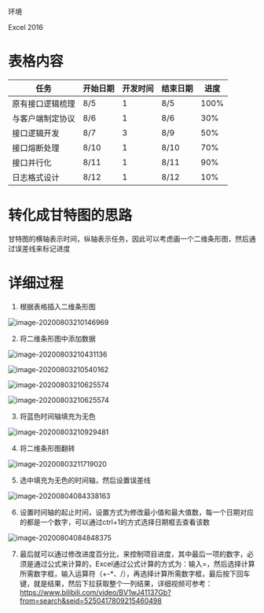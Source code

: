 环境

Excel 2016

# 表格内容

| 任务             | 开始日期 | 开发时间 | 结束日期 | 进度 |
| ---------------- | -------- | -------- | -------- | ---- |
| 原有接口逻辑梳理 | 8/5      | 1        | 8/5      | 100% |
| 与客户端制定协议 | 8/6      | 1        | 8/6      | 30%  |
| 接口逻辑开发     | 8/7      | 3        | 8/9      | 50%  |
| 接口熔断处理     | 8/10     | 1        | 8/10     | 70%  |
| 接口并行化       | 8/11     | 1        | 8/11     | 90%  |
| 日志格式设计     | 8/12     | 1        | 8/12     | 10%  |

# 转化成甘特图的思路

甘特图的横轴表示时间，纵轴表示任务，因此可以考虑画一个二维条形图，然后通过误差线来标记进度

# 详细过程

1. 根据表格插入二维条形图

![image-20200803210146969](D:\note\img\甘特图\图1.png)

2. 将二维条形图中添加数据

![image-20200803210431136](D:\note\img\甘特图\图2.png)

![image-20200803210540162](D:\note\img\甘特图\图3.png)



![image-20200803210625574](D:\note\img\甘特图\图5.png)

![image-20200803210625574](D:\note\img\甘特图\图5.png)

3. 将蓝色时间轴填充为无色

![image-20200803210929481](D:\note\img\甘特图\图6.png)

4. 将二维条形图翻转

![image-20200803211719020](D:\note\img\甘特图\图7.png)

5. 选中填充为无色的时间轴，然后设置误差线

![image-20200804084338163](D:\note\img\甘特图\图8.png)

6. 设置时间轴的起止时间，设置方式为修改最小值和最大值数，每一个日期对应的都是一个数字，可以通过ctrl+1的方式选择日期框去查看该数

![image-20200804084848375](D:\note\img\甘特图\图9.png)

7. 最后就可以通过修改进度百分比，来控制项目进度，其中最后一项的数字，必须是通过公式来计算的，Excel通过公式计算的方式为：输入=，然后选择计算所需数字框，输入运算符（+-*、/），再选择计算所需数字框，最后按下回车键，就是结果，然后下拉获取整个一列结果，详细视频可参考： https://www.bilibili.com/video/BV1wJ41137Gb?from=search&seid=5250417809215460498 